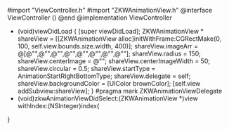 #import "ViewController.h"
#import "ZKWAnimationView.h"
@interface ViewController ()<ZKWAnimationViewDelegate>
@end
@implementation ViewController
- (void)viewDidLoad {
    [super viewDidLoad];
    ZKWAnimationView * shareView = [[ZKWAnimationView alloc]initWithFrame:CGRectMake(0, 100, self.view.bounds.size.width, 400)];
    shareView.imageArr = @[@"",@"",@"",@"",@"",@"",@"",@""];
    shareView.radius = 150;
    shareView.centerImage = @"";
    shareView.centerImageWidth = 50;
    shareView.circular = 0.5;
    shareView.startType = AnimationStartRIghtBottomType;
    shareView.delegate = self;
    shareView.backgroundColor = [UIColor brownColor];
    [self.view addSubview:shareView];
}
#pragma mark ZKWAnimationViewDelegate
- (void)zkwAnimationViewDidSelect:(ZKWAnimationView *)view withIndex:(NSInteger)index{
    
}
